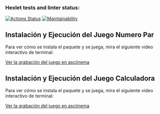 ### Hexlet tests and linter status:
[![Actions Status](https://github.com/Jonathan7796/fullstack-javascript-project-98/actions/workflows/hexlet-check.yml/badge.svg)](https://github.com/Jonathan7796/fullstack-javascript-project-98/actions)
[![Maintainability](https://api.codeclimate.com/v1/badges/6dd05fa7e084839c3b5f/maintainability)](https://codeclimate.com/github/Jonathan7796/fullstack-javascript-project-98/maintainability)
## Instalación y Ejecución del Juego Numero Par

Para ver cómo se instala el paquete y se juega, mira el siguiente video interactivo de terminal:

[Ver la grabación del juego en asciinema](https://asciinema.org/a/bGHtuXdGJGcnu08qFZc3xwUVX)

## Instalación y Ejecución del Juego Calculadora

Para ver cómo se instala el paquete y se juega, mira el siguiente video interactivo de terminal:

[Ver la grabación del juego en asciinema](https://asciinema.org/a/2ydR8H9cmp7yLNalTzqa6NgPt)